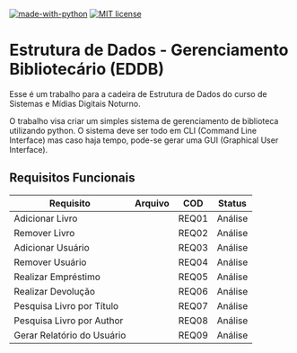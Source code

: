 [![made-with-python](https://img.shields.io/badge/Made%20with-Python-1f425f.svg)](https://www.python.org)
[![MIT license](https://img.shields.io/badge/License-MIT-blue.svg)](https://lbesson.mit-license.org/)

# Estrutura de Dados - Gerenciamento Bibliotecário (EDDB)

Esse é um trabalho para a cadeira de Estrutura de Dados do curso de Sistemas e
Mídias Digitais Noturno.

O trabalho visa criar um simples sistema de gerenciamento de biblioteca
utilizando python. O sistema deve ser todo em CLI (Command Line Interface)
mas caso haja tempo, pode-se gerar uma GUI (Graphical User Interface).


## Requisitos Funcionais

| Requisito | Arquivo |  COD | Status |
| --------  | ------- |  --- | ------ |
| Adicionar Livro |   | REQ01 | Análise |
| Remover Livro |   | REQ02 | Análise |
| Adicionar Usuário |   | REQ03 | Análise |
| Remover Usuário |   | REQ04 | Análise |
| Realizar Empréstimo |   | REQ05 | Análise |
| Realizar Devolução |   | REQ06 | Análise |
| Pesquisa Livro por Título |   | REQ07 | Análise |
| Pesquisa Livro por Author |   | REQ08 | Análise |
| Gerar Relatório do Usuário |   | REQ09 | Análise |
